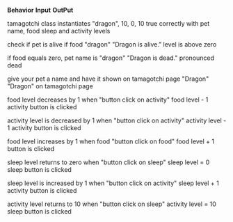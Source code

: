 **Behavior**                              **Input**                     **OutPut**

tamagotchi class instantiates            "dragon", 10, 0, 10           true
correctly with pet name, food
sleep and activity levels

check if pet is alive if food            "dragon"                     "Dragon is alive."
level is above zero

if food equals zero, pet name is          "dragon"                    "Dragon is dead."
pronounced dead      

give your pet a name and have it
shown on tamagotchi page                "Dragon"                    "Dragon" on tamagotchi page

food level decreases by 1 when            "button click on activity"      food level - 1     
activity button is clicked  

activity level is decreased by 1 when     "button click on activity"      activity level - 1
activity button is clicked  

food level increases by 1 when food       "button click on food"          food level + 1
button is clicked

sleep level returns to zero when        "button click on sleep"         sleep level = 0
sleep button is clicked

sleep level is increased by 1 when         "button click on activity"    sleep level + 1
activity button is clicked    

activity level returns to 10 when       "button click on sleep"         activity level = 10
sleep button is clicked
